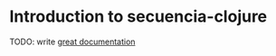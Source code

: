 # Introduction to secuencia-clojure

TODO: write [great documentation](http://jacobian.org/writing/what-to-write/)
